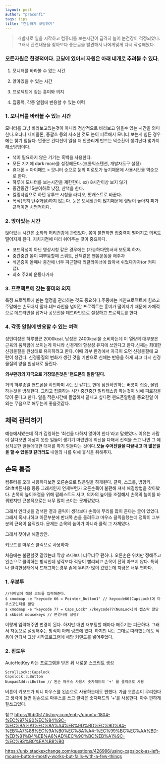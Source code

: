 ```yaml
---
layout: post
author: "praconfi"
tags: tips
title: "건강하게 코딩하기"
---
```


>개발자로 일을 시작하고 컴퓨터를 보는시간이 급격히 늘어 눈건강이 걱정되었다.그래서 관련내용을 찾아보다 좋은글을 발견해서 나에게맞게 다시 작성해봤다.

### 모든자원은 한정적이다. 코딩에 있어서 자원은 아래 네개로 추려볼 수 있다.

1. 모니터를 바라볼 수 있는 시간

2. 앉아있을 수 있는 시간

3. 프로젝트에 갖는 흥미와 의지

4. 집중력, 각종 알림에 반응할 수 있는 여력

### 1. 모니터를 바라볼 수 있는 시간

모니터를 그냥 바라보고있는것이 아니라 정상적으로 바라보고 읽을수 있는 시간을 의미한다.오타나 세미콜론, 중괄호 등의 사소한 것도 눈이 피로해서 모니터 보는게 힘든 경우에는 찾기 힘들다. 안좋은 컨디션이 일을 더 안풀리게 만드는 악순환이 생겨난다.몇가지 해소방법이다.

- 색이 필요하지 않은 기기는 흑백을 사용한다.
- 모든 기기에 dark more를 설정해둔다.(크롬익스텐션, 개발자도구 설정)
- 휴대폰 > 아이패드 > 모니터 순으로 눈의 피로도가 높기때문에 사용시간을 역순으로 한다.
- 하루에 모니터를 보는시간을 제한한다. ex) 8시간이상 보지 않기
- 중간중간 15분이하로 낮잠, 산책을 한다.
- 킬링타임으로 하던 유투브 시청을 라디오, 팟캐스트로 바꾼다.
- 폭식(특히 탄수화물)하지 않는다. 눈은 모세혈관이 많기때문에 혈당이 높아져 피가끈적이면 치명적이다.

### 2. 앉아있는 시간

앉아있는 시간은 소화와 허리건강에 관련있다. 몸이 불편하면 집중력이 떨어지고 의욕도 떨어지게 된다. 지치기전에 미리 쉬어주는 것이 중요하다.

- 코드작성이 아닌 영상시청 같은 경우에는 (가능하다면)서서 보도록 하자.
- 중간중간 몸이 찌뿌둥할때 스쿼트, 산책같은 맨몸운동을 해주자
- 식곤증이 올때나 중간에 너무 피곤할때 리클라이너에 앉아서 쉬었다가자(or 커피냅).
- 최소 주2회 운동나가자

### 3. 프로젝트에 갖는 흥미와 의지

특정 프로젝트에 쏟는 열정을 관리하는 것도 중요하다.주중에는 메인프로젝트에 힘쓰고 주말에는 손도대지 말자.데드라인을 넘어간 프로젝트는 흥미가 떨어지기 때문에 자체적으로 데드라인을 잡거나 공모전을 데드라인으로 설정하고 프로젝트를 한다.

### 4. 각종 알림에 반응할 수 있는 여력

성인여성은 하루평균 2000kcal, 남성은 2400kcal을 소비하는데 이 열량의 대부분은 근육의 움직임에 쓰이는게 아니라 신경계의 항상성 유지에 쓰인다고 한다.신체는 최대한 신경물질을 원상태로 유지하려고 한다. 이때 외부 환경에서 자극이 오면 신경물질에 교란이 생긴다. 신경물질의 변화가 생긴 것을 기반으로 신체는 반응을 하게 되고 다시 신경물질의 양을 원상태로 돌린다. 

**외부환경의 자극으로  가장많은것은 '핸드폰의 알람'같다.**

거의 하루종일 핸드폰을 확인하며 사는것 같기도 한데 잠깐확인하는 버릇이 집중, 몰입하는것을 방해한다. 그리고 집중하는 시간 중간중간 멀티태스킹 하는것이 뇌에 피로감을 많이 준다고 한다. 일을 적은시간에 몰입해서 끝내고 싶다면 핸드폰알람을 중요한일 이외는 무음으로 해두는게 좋을것같다.

## 체력 관리하기

예능에서봤는데 작가 김영하는 '최선을 다하지 않아야 한다'라고 말했었다. 이유는 사람이 살다보면 예상치 못한 일들이 생기기 마련인데 최선을 다해서 전력을 쓰고 나면 그 예상치못한 일들에대한 대처를 하기 힘들다는 것이다.**오늘 주어진일을 다끝내고 더 많은일을 할 수 있을것 같더라도** 내일의 나를 위해 휴식을 취해주자.

## 손목 통증 

컴퓨터를 오래 사용하다보면 오른손으로 많은일을 하게된다. 
클릭, 스크롤, 방향키, Shift버튼사용 등등
그래서인지 언제부턴가 오른손목이 불편해 져서 해결방법을 찾아봤다.
손목의 높이조절을 위해 팜레스트도 사고, 의자의 높이를 조절해서 손목의 높이를 바꿔봤지만 근본적으로는 너무 많이 쓰이는 문제같았다.

그래서 인터넷을 검색한 결과 클릭이 생각보다 손목에 무리를 많이 준다는 글이 있었다. 그래서 혹시나하고 아픈부분에 반대쪽 손을 올려두고 마우스 클릭을했는데 정확이 그부분의 근육이 움직였다. 
문제는 손목의 높이가 아니라 클릭 그 자체였다.

그래서 찾아낸 해결방안.

키보드를 마우스 클릭으로 사용하자

처음에는 불편할것 같았는데 막상 쓰다보니 너무너무 편하다. 오른손은 위치만 정해주고 왼손으로 클릭하는 방식인데 생각보다 적응이 빨리되고 손목이 전혀 아프지 않다. 특히나 클릭한상태에서 드래그하는경우 손에 무리가 많이 갔었는데 지금은 너무 편하다.

### 1. 우분투


```
//터미널에 해당 코드를 입력해준다.
$ xmodmap -e "keycode 66 = Pointer_Button1" // keycode66(CapsLock)에 마우스포인터를 할당
$ xmodmap -e "keycode 77 = Caps_Lock" //keycode77(NumLock)에 캡스락 할당
$ xkbset mousekeys // 변경사항 실행?
```
이렇게 입력해주면 변경이 된다.
하지만 매번 재부팅할 때마다 해주기는 피곤하다. 그래서 자동으로 설정해주는 방식이 아래 링크에 있다. 하지만 나는 그대로 따라했는데도 적용이 안되서 그냥 시작프로그램에 해당 커맨드를 넣어주었다.

### 2. 윈도우

AutoHotKey 라는 프로그램을 받은 뒤 새로운 스크립트 생성
```
ScrollLock::Capslock 
Capslock::LButton
NumpadAdd::LButton // 왼손 마우스 사용시 숫자패드의 '+' 를 클릭으로 사용
```
 버튼이 키보드가 되니 마우스를 왼손으로 사용하는데도 편했다. 
 가끔 오른손이 무리한다고 생각이 들면 왼손으로 마우스를 쓰고 클릭은 숫자패드의 '+'를 사용한다.
 아주 편하게 잘쓰고있다.

참고
https://lhb0517.tistory.com/entry/ubuntu-1804-%EC%97%90%EC%84%9C-%EC%BA%A1%EC%8A%A4%EB%9D%BD%EC%9D%84-%EB%A7%88%EC%9A%B0%EC%8A%A4-%EC%99%BC%EC%AA%BD-%ED%81%B4%EB%A6%AD%EC%9C%BC%EB%A1%9C-%EC%93%B0%EA%B8%B0

https://unix.stackexchange.com/questions/426996/using-capslock-as-left-mouse-button-mostly-works-but-fails-with-a-few-things


